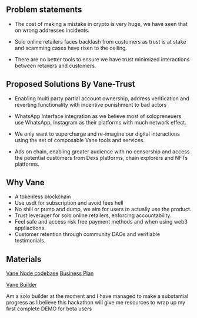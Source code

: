 ## Problem statements

  - The cost of making a mistake in crypto is very huge, we have seen that on wrong addresses incidents.

  - Solo online retailers faces backlash from customers as trust is at stake and scamming cases have risen to the ceiling.

  - There are no better tools to ensure we have trust minimized interactions between retailers and customers.

  ## Proposed Solutions By Vane-Trust

  - Enabling multi party partial account ownership, address verification and reverting functionality with incentive punishment to bad actors

  - WhatsApp Interface integration as we believe most of solopreneuers  use WhatsApp, Instagram as their platforms with much network effect.

  - We only want to supercharge and re-imagine our digital interactions using the set of composable Vane tools and services.

  - Ads on chain, enabling greater audience with no censorship and access the potential customers from Dexs platforms, chain explorers and NFTs platforms.
  
  ## Why Vane

  - A tokenless blockchain
  - Use usdt for subscription and avoid fees hell
  - No shill or pump and dump, we aim for users to actually use the product.
  - Trust leverager for solo online retailers, enforcing accountability.
  - Feel safe and access risk free payment methods and when using web3 appliactions.
  - Customer retention through community DAOs and verifiable testimonials.

  ## Materials

  [Vane Node codebase](https://github.com/2-5-Foundation/Vane-Trust/tree/hack)
  [Business Plan](https://github.com/2-5-Foundation/VaneFront/blob/Vane-Materials/Vane-Trust%20Business%20Plan.pdf) 

  [Vane Builder](https://github.com/MrishoLukamba)

  Am a solo builder at the moment and I have managed to make a substantial progress as I believe this hackathon will give me resources to wrap up my first complete DEMO for beta users